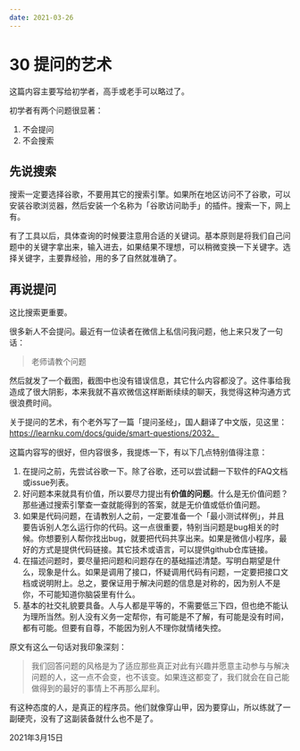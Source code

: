 ```yaml
---
date: 2021-03-26
---
```

# 30 提问的艺术

这篇内容主要写给初学者，高手或老手可以略过了。

初学者有两个问题很显著：

1. 不会提问
2. 不会搜索

## **先说搜索**

搜索一定要选择谷歌，不要用其它的搜索引擎。如果所在地区访问不了谷歌，可以安装谷歌浏览器，然后安装一个名称为「谷歌访问助手」的插件。搜索一下，网上有。

有了工具以后，具体查询的时候要注意用合适的关键词。基本原则是将我们自己问题中的关键字拿出来，输入进去，如果结果不理想，可以稍微变换一下关键字。选择关键字，主要靠经验，用的多了自然就准确了。

## **再说提问**

这比搜索更重要。

很多新人不会提问。最近有一位读者在微信上私信问我问题，他上来只发了一句话：

> 老师请教个问题

然后就发了一个截图，截图中也没有错误信息，其它什么内容都没了。这件事给我造成了很大阴影，本来我就不喜欢微信这样断断续续的聊天，我觉得这种沟通方式很浪费时间。

关于提问的艺术，有个老外写了一篇「提问圣经」，国人翻译了中文版，见这里：https://learnku.com/docs/guide/smart-questions/2032。

这篇内容写的很好，但内容很多，我提炼一下，有以下几点特别值得注意：

1. 在提问之前，先尝试谷歌一下。除了谷歌，还可以尝试翻一下软件的FAQ文档或issue列表。
2. 好问题本来就具有价值，所以要尽力提出有**价值的问题**。什么是无价值问题？那些通过搜索引擎查一查就能得到的答案，就是无价值或低价值问题。
3. 如果是代码问题，在请教别人之前，一定要准备一个「最小测试样例」，并且要告诉别人怎么运行你的代码。这一点很重要，特别当问题是bug相关的时候。你想要别人帮你找出bug，就要把代码共享出来。如果是微信小程序，最好的方式是提供代码链接。其它技术或语言，可以提供github仓库链接。
4. 在描述问题时，要尽量把问题和问题存在的基础描述清楚。写明白期望是什么，现象是什么。如果是调用了接口，怀疑调用代码有问题，一定要把接口文档或说明附上。总之，要保证用于解决问题的信息是对称的，因为别人不是你，不可能知道你脑袋里有什么。
5. 基本的社交礼貌要具备。人与人都是平等的，不需要低三下四，但也绝不能认为理所当然。别人没有义务一定帮你，有可能是不了解，有可能是没有时间，都有可能。但要有自尊，不能因为别人不理你就情绪失控。

原文有这么一句话对我印象深刻：

> 我们回答问题的风格是为了适应那些真正对此有兴趣并愿意主动参与与解决问题的人，这一点不会变，也不该变。如果连这都变了，我们就会在自己能做得到的最好的事情上不再那么犀利。

有这种态度的人，是真正的程序员。他们就像穿山甲，因为要穿山，所以练就了一副硬壳，没有了这副装备就什么也不是了。

2021年3月15日

